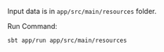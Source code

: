 Input data is in `app/src/main/resources` folder. 

Run Command:

`sbt app/run app/src/main/resources`